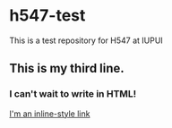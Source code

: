 # h547-test
This is a test repository for H547 at IUPUI
## This is my third line.

### I can't wait to write in HTML!

[I'm an inline-style link](https://www.google.com)
